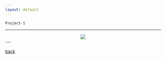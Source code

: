 ```yaml
---
layout: default
---
```


```
Project-1
```
---
<center><img src="/assests/img/logo.png"/></center>
---






[back](./)
